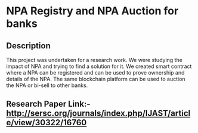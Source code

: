 # NPA Registry and NPA Auction for banks

## Description
This project was undertaken for a research work. We were studying the impact of NPA and trying to find a solution for it.
We created smart contract where a NPA can be registered and can be used to prove ownership and details of the NPA. The same blockchain platform can be used to auction the NPA or bi-sell to other banks.

## Research Paper Link:- http://sersc.org/journals/index.php/IJAST/article/view/30322/16760
